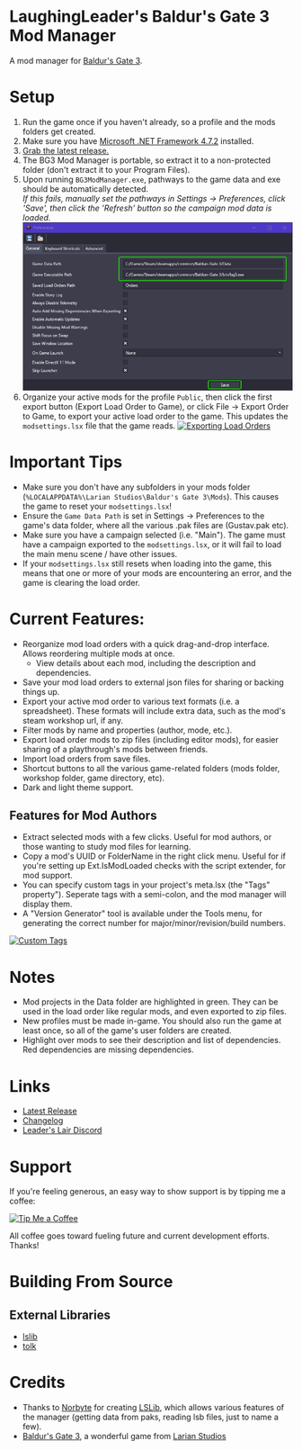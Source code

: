 LaughingLeader's Baldur's Gate 3 Mod Manager
=======

A mod manager for [Baldur's Gate 3](https://store.steampowered.com/app/1086940/Baldurs_Gate_3/).

# Setup

1. Run the game once if you haven't already, so a profile and the mods folders get created.
2. Make sure you have [Microsoft .NET Framework 4.7.2](https://dotnet.microsoft.com/download/dotnet-framework/net472) installed.
3. [Grab the latest release.](https://github.com/LaughingLeader/BG3ModManager/releases/latest/download/BG3ModManager_Latest.zip)
4. The BG3 Mod Manager is portable, so extract it to a non-protected folder (don't extract it to your Program Files).
5. Upon running `BG3ModManager.exe`, pathways to the game data and exe should be automatically detected.  
*If this fails, manually set the pathways in Settings -> Preferences, click 'Save', then click the 'Refresh' button so the campaign mod data is loaded.*  
![Preferences Window](/Screenshots/PreferencesWindow_GameDataPath.png?raw=true "Making sure the Game Data Path is set.")
6. Organize your active mods for the profile `Public`, then click the first export button (Export Load Order to Game), or click File -> Export Order to Game, to export your active load order to the game. This updates the `modsettings.lsx` file that the game reads.
 [![Exporting Load Orders](https://i.imgur.com/m9IBQrj.png)](https://i.imgur.com/m9IBQrjQ.png)

# Important Tips  
* Make sure you don't have any subfolders in your mods folder (`%LOCALAPPDATA%\Larian Studios\Baldur's Gate 3\Mods`). This causes the game to reset your `modsettings.lsx`!
* Ensure the `Game Data Path` is set in Settings -> Preferences to the game's data folder, where all the various .pak files are (Gustav.pak etc).
* Make sure you have a campaign selected (i.e. "Main"). The game must have a campaign exported to the `modsettings.lsx`, or it will fail to load the main menu scene / have other issues.
* If your `modsettings.lsx` still resets when loading into the game, this means that one or more of your mods are encountering an error, and the game is clearing the load order.

# Current Features:

* Reorganize mod load orders with a quick drag-and-drop interface. Allows reordering multiple mods at once.
  * View details about each mod, including the description and dependencies.
* Save your mod load orders to external json files for sharing or backing things up.
* Export your active mod order to various text formats (i.e. a spreadsheet). These formats will include extra data, such as the mod's steam workshop url, if any.
* Filter mods by name and properties (author, mode, etc.).
* Export load order mods to zip files (including editor mods), for easier sharing of a playthrough's mods between friends.
* Import load orders from save files.
* Shortcut buttons to all the various game-related folders (mods folder, workshop folder, game directory, etc).
* Dark and light theme support.

## Features for Mod Authors

* Extract selected mods with a few clicks. Useful for mod authors, or those wanting to study mod files for learning.
* Copy a mod's UUID or FolderName in the right click menu. Useful for if you're setting up Ext.IsModLoaded checks with the script extender, for mod support.
* You can specify custom tags in your project's meta.lsx (the "Tags" property"). Seperate tags with a semi-colon, and the mod manager will display them.
* A "Version Generator" tool is available under the Tools menu, for generating the correct number for major/minor/revision/build numbers.

[![Custom Tags](https://i.imgur.com/bxkVqssl.jpg)](https://i.imgur.com/bxkVqss.png)

# Notes

* Mod projects in the Data folder are highlighted in green. They can be used in the load order like regular mods, and even exported to zip files.
* New profiles must be made in-game. You should also run the game at least once, so all of the game's user folders are created.
* Highlight over mods to see their description and list of dependencies. Red dependencies are missing dependencies.

# Links

* [Latest Release](https://github.com/LaughingLeader/BG3ModManager/releases/latest)
* [Changelog](https://github.com/LaughingLeader/BG3ModManager/wiki/Changelog)
* [Leader's Lair Discord](https://discord.gg/j5gp6MD)

# Support

If you're feeling generous, an easy way to show support is by tipping me a coffee:

[![Tip Me a Coffee](https://i.imgur.com/NkmwXff.png)](https://ko-fi.com/LaughingLeader)

All coffee goes toward fueling future and current development efforts. Thanks!

# Building From Source  
## External Libraries  
* [lslib](https://github.com/Norbyte/lslib)
* [tolk](https://github.com/dkager/tolk)

# Credits

* Thanks to [Norbyte](https://github.com/Norbyte) for creating [LSLib](https://github.com/Norbyte/lslib), which allows various features of the manager (getting data from paks, reading lsb files, just to name a few).
* [Baldur's Gate 3](https://store.steampowered.com/app/1086940/Baldurs_Gate_3/), a wonderful game from [Larian Studios](http://larian.com/)
